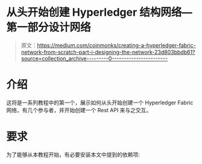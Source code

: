 # 从头开始创建 Hyperledger 结构网络—第一部分设计网络

> 原文：<https://medium.com/coinmonks/creating-a-hyperledger-fabric-network-from-scratch-part-i-designing-the-network-23d803bbdb61?source=collection_archive---------0----------------------->

# 介绍

这将是一系列教程中的第一个，展示如何从头开始创建一个 Hyperledger Fabric 网络，有几个参与者，并开始创建一个 Rest API 来与之交互。

# 要求

为了能够从本教程开始，有必要安装本文中提到的依赖项: